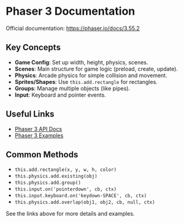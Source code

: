 # Phaser 3 Documentation

Official documentation: https://phaser.io/docs/3.55.2

## Key Concepts
- **Game Config**: Set up width, height, physics, scenes.
- **Scenes**: Main structure for game logic (preload, create, update).
- **Physics**: Arcade physics for simple collision and movement.
- **Sprites/Shapes**: Use `this.add.rectangle` for rectangles.
- **Groups**: Manage multiple objects (like pipes).
- **Input**: Keyboard and pointer events.

## Useful Links
- [Phaser 3 API Docs](https://photonstorm.github.io/phaser3-docs/)
- [Phaser 3 Examples](https://phaser.io/examples)

## Common Methods
- `this.add.rectangle(x, y, w, h, color)`
- `this.physics.add.existing(obj)`
- `this.physics.add.group()`
- `this.input.on('pointerdown', cb, ctx)`
- `this.input.keyboard.on('keydown-SPACE', cb, ctx)`
- `this.physics.add.overlap(obj1, obj2, cb, null, ctx)`

See the links above for more details and examples.

